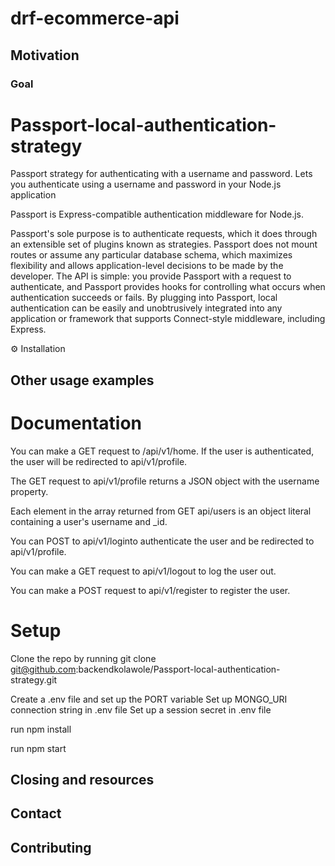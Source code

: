 # drf-ecommerce-api
## Motivation

### Goal
# Passport-local-authentication-strategy
Passport strategy for authenticating with a username and password. Lets you authenticate using a username and password in your Node.js application

Passport is Express-compatible authentication middleware for Node.js.

Passport's sole purpose is to authenticate requests, which it does through an extensible set of plugins known as strategies. Passport does not mount routes or assume any particular database schema, which maximizes flexibility and allows application-level decisions to be made by the developer. The API is simple: you provide Passport with a request to authenticate, and Passport provides hooks for controlling what occurs when authentication succeeds or fails.
By plugging into Passport, local authentication can be easily and unobtrusively integrated into any application or framework that supports Connect-style middleware, including Express.


⚙️ Installation

## Other usage examples
# Documentation

You can make a GET request to /api/v1/home. If the user is authenticated, the user will be redirected to api/v1/profile.

The GET request to api/v1/profile returns a JSON object with the username property.

Each element in the array returned from GET api/users is an object literal containing a user's username and _id.

You can POST to api/v1/loginto authenticate the user and be redirected to api/v1/profile.

You can make a GET request to api/v1/logout to log the user out.

You can make a POST request to api/v1/register to register the user.

# Setup
Clone the repo by running git clone git@github.com:backendkolawole/Passport-local-authentication-strategy.git

Create a .env file and set up the PORT variable 
Set up MONGO_URI connection string in .env file
Set up a session secret in .env file

run npm install

run npm start

## Closing and resources 
## Contact
## Contributing





